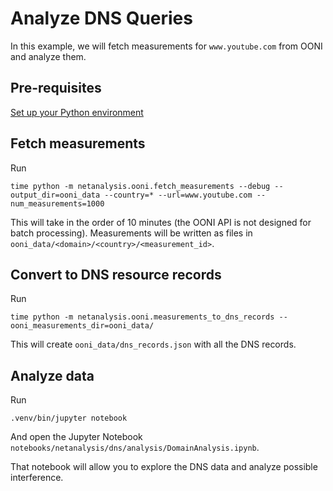 # Analyze DNS Queries

In this example, we will fetch measurements for `www.youtube.com` from OONI and analyze them.

## Pre-requisites

[Set up your Python environment](../../python_env.md)

## Fetch measurements

Run

```
time python -m netanalysis.ooni.fetch_measurements --debug --output_dir=ooni_data --country=* --url=www.youtube.com --num_measurements=1000
```

This will take in the order of 10 minutes (the OONI API is not designed for batch processing). Measurements will be written as files in  `ooni_data/<domain>/<country>/<measurement_id>`.

## Convert to DNS resource records

Run
```
time python -m netanalysis.ooni.measurements_to_dns_records --ooni_measurements_dir=ooni_data/
```

This will create `ooni_data/dns_records.json` with all the DNS records.

## Analyze data

Run

```
.venv/bin/jupyter notebook
```

And open the Jupyter Notebook `notebooks/netanalysis/dns/analysis/DomainAnalysis.ipynb`.

That notebook will allow you to explore the DNS data and analyze possible interference.
